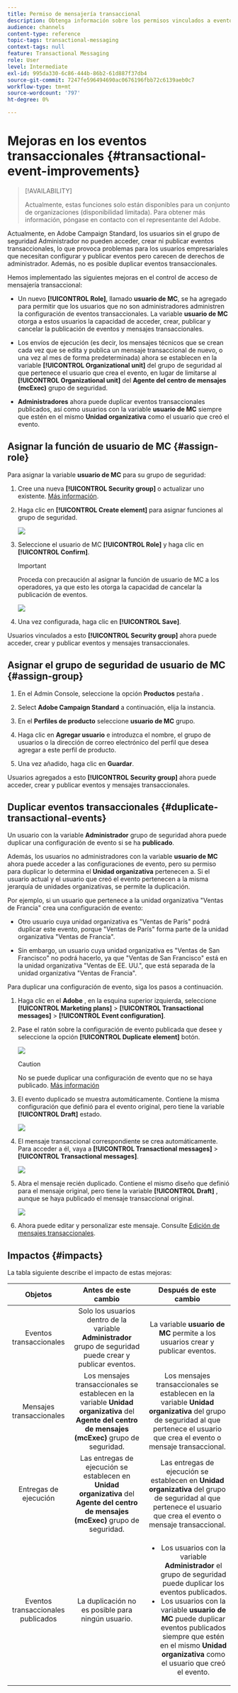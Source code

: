 ```yaml
---
title: Permiso de mensajería transaccional
description: Obtenga información sobre los permisos vinculados a eventos transaccionales.
audience: channels
content-type: reference
topic-tags: transactional-messaging
context-tags: null
feature: Transactional Messaging
role: User
level: Intermediate
exl-id: 995da330-6c86-444b-86b2-61d887f37db4
source-git-commit: 7247fe596494690ac0676196fbb72c6139aeb0c7
workflow-type: tm+mt
source-wordcount: '797'
ht-degree: 0%

---
```


# Mejoras en los eventos transaccionales {#transactional-event-improvements}

>[!AVAILABILITY]
>
>Actualmente, estas funciones solo están disponibles para un conjunto de organizaciones (disponibilidad limitada). Para obtener más información, póngase en contacto con el representante del Adobe.

Actualmente, en Adobe Campaign Standard, los usuarios sin el grupo de seguridad Administrador no pueden acceder, crear ni publicar eventos transaccionales, lo que provoca problemas para los usuarios empresariales que necesitan configurar y publicar eventos pero carecen de derechos de administrador. Además, no es posible duplicar eventos transaccionales.

Hemos implementado las siguientes mejoras en el control de acceso de mensajería transaccional:

* Un nuevo **[!UICONTROL Role]**, llamado **usuario de MC**, se ha agregado para permitir que los usuarios que no son administradores administren la configuración de eventos transaccionales. La variable **usuario de MC** otorga a estos usuarios la capacidad de acceder, crear, publicar y cancelar la publicación de eventos y mensajes transaccionales.

* Los envíos de ejecución (es decir, los mensajes técnicos que se crean cada vez que se edita y publica un mensaje transaccional de nuevo, o una vez al mes de forma predeterminada) ahora se establecen en la variable **[!UICONTROL Organizational unit]** del grupo de seguridad al que pertenece el usuario que crea el evento, en lugar de limitarse al **[!UICONTROL Organizational unit]** del **Agente del centro de mensajes (mcExec)** grupo de seguridad.

* **Administradores** ahora puede duplicar eventos transaccionales publicados, así como usuarios con la variable **usuario de MC** siempre que estén en el mismo **Unidad organizativa** como el usuario que creó el evento.

## Asignar la función de usuario de MC {#assign-role}

Para asignar la variable **usuario de MC** para su grupo de seguridad:

1. Cree una nueva **[!UICONTROL Security group]** o actualizar uno existente. [Más información](../../administration/using/managing-groups-and-users.md).

1. Haga clic en **[!UICONTROL Create element]** para asignar funciones al grupo de seguridad.

   ![](assets/event_access_1.png)

1. Seleccione el usuario de MC **[!UICONTROL Role]** y haga clic en **[!UICONTROL Confirm]**.

   >[!IMPORTANT]
   >
   > Proceda con precaución al asignar la función de usuario de MC a los operadores, ya que esto les otorga la capacidad de cancelar la publicación de eventos.

   ![](assets/event_access_2.png)

1. Una vez configurada, haga clic en **[!UICONTROL Save]**.

Usuarios vinculados a esto **[!UICONTROL Security group]** ahora puede acceder, crear y publicar eventos y mensajes transaccionales.

## Asignar el grupo de seguridad de usuario de MC {#assign-group}

1. En el Admin Console, seleccione la opción **Productos** pestaña .

1. Select **Adobe Campaign Standard** a continuación, elija la instancia.

1. En el **Perfiles de producto** seleccione **usuario de MC** grupo.

1. Haga clic en **Agregar usuario** e introduzca el nombre, el grupo de usuarios o la dirección de correo electrónico del perfil que desea agregar a este perfil de producto.

1. Una vez añadido, haga clic en **Guardar**.

Usuarios agregados a esto **[!UICONTROL Security group]** ahora puede acceder, crear y publicar eventos y mensajes transaccionales.

## Duplicar eventos transaccionales {#duplicate-transactional-events}

Un usuario con la variable **Administrador** grupo de seguridad<!--([Functional administrators](../../administration/using/users-management.md#functional-administrators)?)--> ahora puede duplicar una configuración de evento si se ha **publicado**.

Además, los usuarios no administradores con la variable **usuario de MC** ahora puede acceder a las configuraciones de evento, pero su permiso para duplicar lo determina el **Unidad organizativa** pertenecen a. Si el usuario actual y el usuario que creó el evento pertenecen a la misma jerarquía de unidades organizativas, se permite la duplicación.

Por ejemplo, si un usuario que pertenece a la unidad organizativa &quot;Ventas de Francia&quot; crea una configuración de evento:

* Otro usuario cuya unidad organizativa es &quot;Ventas de París&quot; podrá duplicar este evento, porque &quot;Ventas de París&quot; forma parte de la unidad organizativa &quot;Ventas de Francia&quot;.

* Sin embargo, un usuario cuya unidad organizativa es &quot;Ventas de San Francisco&quot; no podrá hacerlo, ya que &quot;Ventas de San Francisco&quot; está en la unidad organizativa &quot;Ventas de EE. UU.&quot;, que está separada de la unidad organizativa &quot;Ventas de Francia&quot;.

Para duplicar una configuración de evento, siga los pasos a continuación.

1. Haga clic en el **Adobe** , en la esquina superior izquierda, seleccione **[!UICONTROL Marketing plans]** > **[!UICONTROL Transactional messages]** > **[!UICONTROL Event configuration]**.

1. Pase el ratón sobre la configuración de evento publicada que desee y seleccione la opción **[!UICONTROL Duplicate element]** botón.

   ![](assets/message-center_duplicate-button.png)

   >[!CAUTION]
   >
   >No se puede duplicar una configuración de evento que no se haya publicado. [Más información](publishing-transactional-event.md)

1. El evento duplicado se muestra automáticamente. Contiene la misma configuración que definió para el evento original, pero tiene la variable **[!UICONTROL Draft]** estado.

   ![](assets/message-center_duplicated-draft-event.png)

1. El mensaje transaccional correspondiente se crea automáticamente. Para acceder a él, vaya a **[!UICONTROL Transactional messages]** > **[!UICONTROL Transactional messages]**.

   ![](assets/message-center_duplicated-message.png)

1. Abra el mensaje recién duplicado. Contiene el mismo diseño que definió para el mensaje original, pero tiene la variable **[!UICONTROL Draft]** , aunque se haya publicado el mensaje transaccional original.

   ![](assets/message-center_duplicated-draft-message.png)

1. Ahora puede editar y personalizar este mensaje. Consulte [Edición de mensajes transaccionales](../../channels/using/editing-transactional-message.md).

## Impactos {#impacts}

La tabla siguiente describe el impacto de estas mejoras:

| Objetos | Antes de este cambio | Después de este cambio |
|:-: | :--: | :-:|
| Eventos transaccionales | Solo los usuarios dentro de la variable **Administrador** grupo de seguridad puede crear y publicar eventos. | La variable **usuario de MC** permite a los usuarios crear y publicar eventos. |
| Mensajes transaccionales | Los mensajes transaccionales se establecen en la variable **Unidad organizativa** del **Agente del centro de mensajes (mcExec)** grupo de seguridad. | Los mensajes transaccionales se establecen en la variable **Unidad organizativa** del grupo de seguridad al que pertenece el usuario que crea el evento o mensaje transaccional. |
| Entregas de ejecución | Las entregas de ejecución se establecen en **Unidad organizativa** del **Agente del centro de mensajes (mcExec)** grupo de seguridad. | Las entregas de ejecución se establecen en **Unidad organizativa** del grupo de seguridad al que pertenece el usuario que crea el evento o mensaje transaccional. |
| Eventos transaccionales publicados | La duplicación no es posible para ningún usuario. | <ul><li>Los usuarios con la variable **Administrador** el grupo de seguridad puede duplicar los eventos publicados.</li> <li>Los usuarios con la variable **usuario de MC** puede duplicar eventos publicados siempre que estén en el mismo **Unidad organizativa** como el usuario que creó el evento.</li></ul> |


<!--Transactional Message Templates| Transactional Message templates are set to the Organizational unit **All**. | Transaction Message Template will be set to the **Organizational unit** of the security group to which the user creating the message template belongs.-->